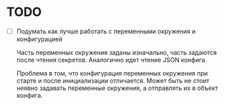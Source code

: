 # TODO

- [ ] Подумать как лучше работать с переменными окружения и конфигурацией

  Часть переменных окружения заданы изначально, часть задаются после чтения секретов.
  Аналогично идет чтение JSON конфига.

  Проблема в том, что конфигурация переменных окружения при старте и после инициализации отличается. Может быть не стоит неявно задавать переменные окружения, а отправлять их в объект конфига.
